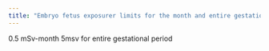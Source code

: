 ```yaml
---
title: "Embryo fetus exposurer limits for the month and entire gestational period"
---
```

0.5 mSv-month 5msv for entire gestational period

